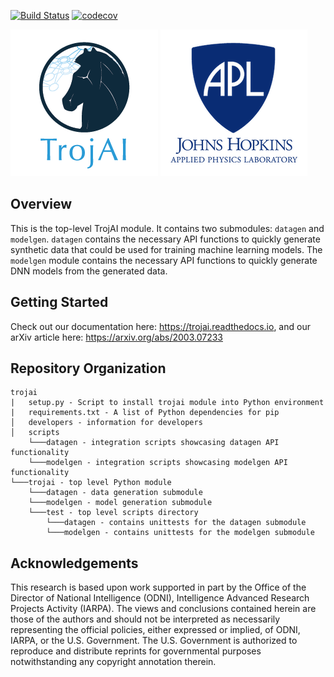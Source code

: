 [![Build Status](https://travis-ci.com/trojai/trojai.svg?branch=master)](https://travis-ci.com/trojai/trojai) [![codecov](https://codecov.io/gh/trojai/trojai/branch/master/graph/badge.svg)](https://codecov.io/gh/trojai/trojai)

![alt-text-1](docs/source/images/TrojAI_logo.png "TrojAI Logo") ![alt-text-2](docs/source/images/apl2.png "APL Logo")

## Overview
This is the top-level TrojAI module.  It contains two submodules: `datagen` and `modelgen`. 
`datagen` contains the necessary API functions to quickly generate synthetic data that could be used for training machine learning models. The `modelgen` module contains the necessary API functions to quickly generate DNN models from the generated data. 

## Getting Started
Check out our documentation here: <https://trojai.readthedocs.io>, and our arXiv article here: <https://arxiv.org/abs/2003.07233>

## Repository Organization
```
trojai
|   setup.py - Script to install trojai module into Python environment
|   requirements.txt - A list of Python dependencies for pip
│   developers - information for developers
│   scripts
    └───datagen - integration scripts showcasing datagen API functionality
    └───modelgen - integration scripts showcasing modelgen API functionality
└───trojai - top level Python module
    └───datagen - data generation submodule
    └───modelgen - model generation submodule
    └───test - top level scripts directory
        └───datagen - contains unittests for the datagen submodule
        └───modelgen - contains unittests for the modelgen submodule
```

## Acknowledgements
This research is based upon work supported in part by the Office of the Director of National Intelligence (ODNI), Intelligence Advanced Research Projects Activity (IARPA). The views and conclusions contained herein are those of the authors and should not be interpreted as necessarily representing the official policies, either expressed or implied, of ODNI, IARPA, or the U.S. Government. The U.S. Government is authorized to reproduce and distribute reprints for governmental purposes notwithstanding any copyright annotation therein.